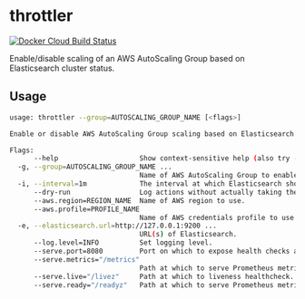 # throttler

[![Docker Cloud Build Status](https://img.shields.io/docker/cloud/build/mintel/elasticsearch-asg-throttler.svg)](https://hub.docker.com/r/mintel/elasticsearch-asg-throttler)

Enable/disable scaling of an AWS AutoScaling Group based on Elasticsearch cluster status.

## Usage

```bash
usage: throttler --group=AUTOSCALING_GROUP_NAME [<flags>]

Enable or disable AWS AutoScaling Group scaling based on Elasticsearch cluster status.

Flags:
      --help                    Show context-sensitive help (also try --help-long and --help-man).
  -g, --group=AUTOSCALING_GROUP_NAME ...
                                Name of AWS AutoScaling Group to enable/disable scaling on.
  -i, --interval=1m             The interval at which Elasticsearch should be polled for status information.
      --dry-run                 Log actions without actually taking them.
      --aws.region=REGION_NAME  Name of AWS region to use.
      --aws.profile=PROFILE_NAME
                                Name of AWS credentials profile to use.
  -e, --elasticsearch.url=http://127.0.0.1:9200 ...
                                URL(s) of Elasticsearch.
      --log.level=INFO          Set logging level.
      --serve.port=8080         Port on which to expose health checks and Prometheus metrics.
      --serve.metrics="/metrics"
                                Path at which to serve Prometheus metrics.
      --serve.live="/livez"     Path at which to liveness healthcheck.
      --serve.ready="/readyz"   Path at which to serve Prometheus metrics.
```
